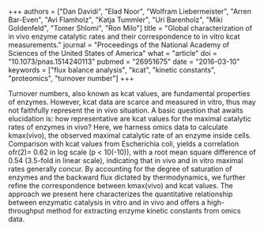 +++
authors = ["Dan Davidi", "Elad Noor", "Wolfram Liebermeister", "Arren Bar-Even", "Avi Flamholz", "Katja Tummler", "Uri Barenholz", "Miki Goldenfeld", "Tomer Shlomi", "Ron Milo"]
title = "Global characterization of in vivo enzyme catalytic rates and their correspondence to in vitro kcat measurements."
journal = "Proceedings of the National Academy of Sciences of the United States of America"
what = "article"
doi = "10.1073/pnas.1514240113"
pubmed = "26951675"
date = "2016-03-10"
keywords = ["flux balance analysis", "kcat", "kinetic constants", "proteomics", "turnover number"]
+++

Turnover numbers, also known as kcat values, are fundamental properties of enzymes. However, kcat data are scarce and measured in vitro, thus may not faithfully represent the in vivo situation. A basic question that awaits elucidation is: how representative are kcat values for the maximal catalytic rates of enzymes in vivo? Here, we harness omics data to calculate kmax(vivo), the observed maximal catalytic rate of an enzyme inside cells. Comparison with kcat values from Escherichia coli, yields a correlation ofr(2)= 0.62 in log scale (p < 10(-10)), with a root mean square difference of 0.54 (3.5-fold in linear scale), indicating that in vivo and in vitro maximal rates generally concur. By accounting for the degree of saturation of enzymes and the backward flux dictated by thermodynamics, we further refine the correspondence between kmax(vivo) and kcat values. The approach we present here characterizes the quantitative relationship between enzymatic catalysis in vitro and in vivo and offers a high-throughput method for extracting enzyme kinetic constants from omics data.